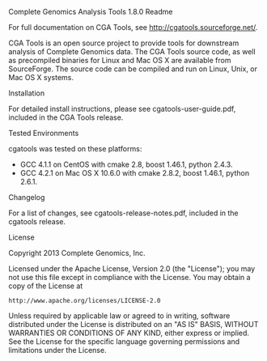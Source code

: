 Complete Genomics Analysis Tools 1.8.0 Readme

For full documentation on CGA Tools, see http://cgatools.sourceforge.net/.

CGA Tools is an open source project to provide tools for downstream
analysis of Complete Genomics data.  The CGA Tools source code, as
well as precompiled binaries for Linux and Mac OS X are available from
SourceForge.  The source code can be compiled and run on Linux, Unix,
or Mac OS X systems. 


Installation

For detailed install instructions, please see cgatools-user-guide.pdf,
included in the CGA Tools release.


Tested Environments

cgatools was tested on these platforms:

* GCC 4.1.1 on CentOS with cmake 2.8, boost 1.46.1, python 2.4.3. 
* GCC 4.2.1 on Mac OS X 10.6.0 with cmake 2.8.2, boost 1.46.1, python
  2.6.1.


Changelog

For a list of changes, see cgatools-release-notes.pdf, included in the
cgatools release.


License

Copyright 2013 Complete Genomics, Inc.

Licensed under the Apache License, Version 2.0 (the "License"); you
may not use this file except in compliance with the License.  You may
obtain a copy of the License at

    http://www.apache.org/licenses/LICENSE-2.0

Unless required by applicable law or agreed to in writing, software
distributed under the License is distributed on an "AS IS" BASIS,
WITHOUT WARRANTIES OR CONDITIONS OF ANY KIND, either express or
implied.  See the License for the specific language governing
permissions and limitations under the License.

